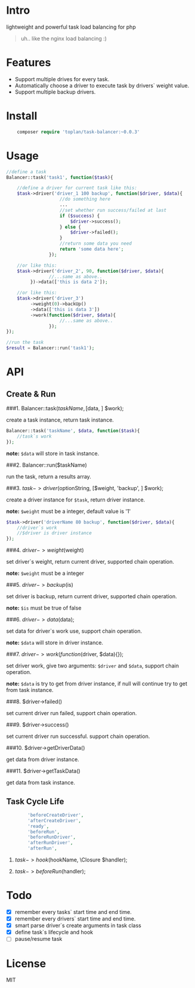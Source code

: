 # Intro
lightweight and powerful task load balancing for php

> uh.. like the nginx load balancing :)

# Features

- Support multiple drives for every task.
- Automatically choose a driver to execute task by drivers` weight value.
- Support multiple backup drivers.

# Install

```php
    composer require 'toplan/task-balancer:~0.0.3'
```

# Usage

```php
//define a task
Balancer::task('task1', function($task){

    //define a driver for current task like this:
    $task->driver('driver_1 100 backup', function($driver, $data){
                    //do something here
                    ...
                    //set whether run success/failed at last
                    if ($success) {
                        $driver->success();
                    } else {
                        $driver->failed();
                    }
                    //return some data you need
                    return 'some data here';
                });

    //or like this:
    $task->driver('driver_2', 90, function($driver, $data){
                //...same as above..
         })->data(['this is data 2']);

    //or like this:
    $task->driver('driver_3')
         ->weight(0)->backUp()
         ->data(['this is data 3'])
         ->work(function($driver, $data){
                    //...same as above..
                });
});

//run the task
$result = Balancer::run('task1');
```

# API

## Create & Run

###1. Balancer::task($taskName, [$data, ] $work);

create a task instance, return task instance.

```php
Balancer::task('taskName', $data, function($task){
    //task`s work
});
```

**note:** `$data` will store in task instance.

###2. Balancer::run($taskName)

run the task, return a results array.

###3. $task->driver($optionString, [$weight, 'backup', ] $work);

create a driver instance for `$task`, return driver instance.

**note:** `$weight` must be a integer, default value is '1'

```php
$task->driver('driverName 80 backup', function($driver, $data){
    //driver`s work
    //$driver is driver instance
});
```

###4. $driver->weight($weight)

set driver`s weight, return current driver,
supported chain operation.

**note:** `$weight` must be a integer

###5. $driver->backup($is)

set driver is backup, return current driver,
supported chain operation.

**note:** `$is` must be true of false

###6. $driver->data($data);

set data for driver`s work use,
support chain operation.

**note:** `$data` will store in driver instance.

###7. $driver->work(function($driver, $data){});

set driver work, give two arguments: `$driver` and `$data`,
support chain operation.

**note:** `$data` is try to get from driver instance,
if null will continue try to get from task instance.

###8. $driver->failed()

set current driver run failed,
support chain operation.

###9. $driver->success()

set current driver run successful.
support chain operation.

###10. $driver->getDriverData()

get data from driver instance.

###11. $driver->getTaskData()

get data from task instance.

## Task Cycle Life

```php
        'beforeCreateDriver',
        'afterCreateDriver',
        'ready',
        'beforeRun',
        'beforeRunDriver',
        'afterRunDriver',
        'afterRun',
```

1. $task->hook($hookName, \Closure $handler);

2. $task->beforeRun($handler);


# Todo

- [x] remember every tasks` start time and end time.
- [x] remember every drivers` start time and end time.
- [x] smart parse driver`s create arguments in task class
- [x] define task`s lifecycle and hook
- [ ] pause/resume task

# License

MIT
